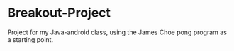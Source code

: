 # Breakout-Project
Project for my Java-android class, using the James Choe pong program as a starting point.
